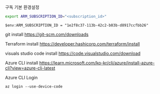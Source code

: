 구독 기본 환경설정

```bash
export ARM_SUBSCRIPTION_ID="<subscription_id>"
```

```pwsh
$env:ARM_SUBSCRIPTION_ID = "1e2f8c37-113b-42c2-b03b-d8917ccfbb26"
```

git install 
https://git-scm.com/downloads

Terraform install
https://developer.hashicorp.com/terraform/install

visuals studio code install
https://code.visualstudio.com/download

Azure CLI install
https://learn.microsoft.com/ko-kr/cli/azure/install-azure-cli?view=azure-cli-latest

Azure CLI Login
```
az login --use-device-code
```